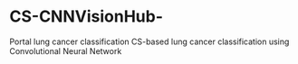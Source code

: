 # CS-CNNVisionHub-
Portal lung cancer classification CS-based lung cancer classification using Convolutional Neural Network
